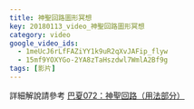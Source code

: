 ```yaml
---
title: 神聖回路圖形冥想
key: 20180113_video_神聖回路圖形冥想
category: video
google_video_ids:
  - 1meUcJ6rLfFAZiYY1k9uR2qXvJAFip_flyw
  - 15mf9YOXYGo-2YA8zTaHszdwl7WmlA2Bf9g
tags: [影片]
---
```


詳細解說請參考 [巴夏072：神聖回路（用法部分）](https://basharbuddha.github.io/video/2018/01/11/bashar-video-%E5%B7%B4%E5%A4%8F072-%E7%A5%9E%E8%81%96%E5%9B%9E%E8%B7%AF-%E7%94%A8%E6%B3%95%E9%83%A8%E5%88%86.html)
